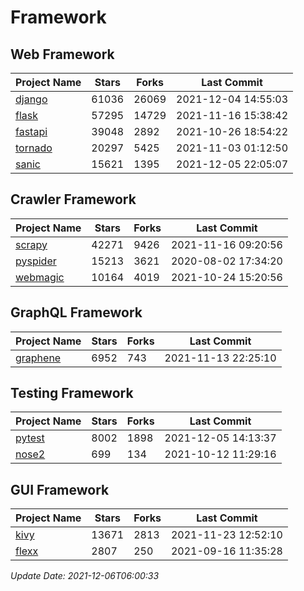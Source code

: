 # Framework

## Web Framework
| Project Name | Stars | Forks | Last Commit |
| ------------ | ----- | ----- | ----------- |
| [django](https://github.com/django/django) | 61036 | 26069 | 2021-12-04 14:55:03 |
| [flask](https://github.com/pallets/flask) | 57295 | 14729 | 2021-11-16 15:38:42 |
| [fastapi](https://github.com/tiangolo/fastapi) | 39048 | 2892 | 2021-10-26 18:54:22 |
| [tornado](https://github.com/tornadoweb/tornado) | 20297 | 5425 | 2021-11-03 01:12:50 |
| [sanic](https://github.com/sanic-org/sanic) | 15621 | 1395 | 2021-12-05 22:05:07 |

## Crawler Framework
| Project Name | Stars | Forks | Last Commit |
| ------------ | ----- | ----- | ----------- |
| [scrapy](https://github.com/scrapy/scrapy) | 42271 | 9426 | 2021-11-16 09:20:56 |
| [pyspider](https://github.com/binux/pyspider) | 15213 | 3621 | 2020-08-02 17:34:20 |
| [webmagic](https://github.com/code4craft/webmagic) | 10164 | 4019 | 2021-10-24 15:20:56 |

## GraphQL Framework
| Project Name | Stars | Forks | Last Commit |
| ------------ | ----- | ----- | ----------- |
| [graphene](https://github.com/graphql-python/graphene) | 6952 | 743 | 2021-11-13 22:25:10 |

## Testing Framework
| Project Name | Stars | Forks | Last Commit |
| ------------ | ----- | ----- | ----------- |
| [pytest](https://github.com/pytest-dev/pytest) | 8002 | 1898 | 2021-12-05 14:13:37 |
| [nose2](https://github.com/nose-devs/nose2) | 699 | 134 | 2021-10-12 11:29:16 |

## GUI Framework
| Project Name | Stars | Forks | Last Commit |
| ------------ | ----- | ----- | ----------- |
| [kivy](https://github.com/kivy/kivy) | 13671 | 2813 | 2021-11-23 12:52:10 |
| [flexx](https://github.com/flexxui/flexx) | 2807 | 250 | 2021-09-16 11:35:28 |

*Update Date: 2021-12-06T06:00:33*